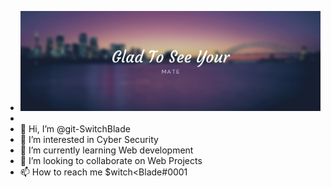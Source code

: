 - ![](https://github.com/git-SwitchBlade/git-SwitchBlade/blob/main/Hello%20There....png)
- 
- 👋 Hi, I’m @git-SwitchBlade
- 👀 I’m interested in Cyber Security
- 🌱 I’m currently learning Web development
- 💞️ I’m looking to collaborate on Web Projects
- 📫 How to reach me $witch<Blade#0001

<!---
git-SwitchBlade/git-SwitchBlade is a ✨ special ✨ repository because its `README.md` (this file) appears on your GitHub profile.
You can click the Preview link to take a look at your changes.
--->
